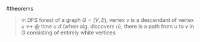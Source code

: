 #theorems 

>in DFS forest of a graph $G=(V,E)$, vertex $v$ is a descendant of vertex $u$ $\leftrightarrow$ @ time $u.d$ (when alg. discovers $u$), there is a path from $u$ to $v$ in $G$ consisting of entirely white vertices 
